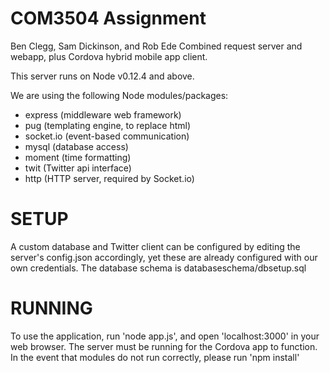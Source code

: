 COM3504 Assignment
==================
Ben Clegg, Sam Dickinson, and Rob Ede
Combined request server and webapp, plus Cordova hybrid mobile app client.

This server runs on Node v0.12.4 and above.

We are using the following Node modules/packages:
- express (middleware web framework)
- pug (templating engine, to replace html)
- socket.io (event-based communication)
- mysql (database access)
- moment (time formatting)
- twit (Twitter api interface)
- http (HTTP server, required by Socket.io)

SETUP
=====

A custom database and Twitter client can be configured by editing the server's config.json accordingly, yet these are already configured with our own credentials.
The database schema is databaseschema/dbsetup.sql

RUNNING
=======
To use the application, run 'node app.js', and open 'localhost:3000' in your web browser.
The server must be running for the Cordova app to function.
In the event that modules do not run correctly, please run 'npm install'
